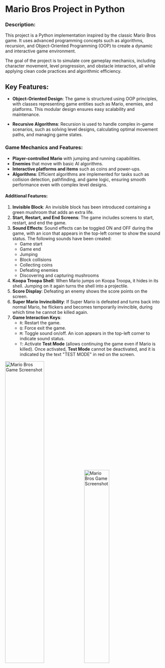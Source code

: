 # Mario Bros Project in Python

### Description:

This project is a Python implementation inspired by the classic Mario Bros game. It uses advanced programming concepts such as algorithms, recursion, and Object-Oriented Programming (OOP) to create a dynamic and interactive game environment.

The goal of the project is to simulate core gameplay mechanics, including character movement, level progression, and obstacle interaction, all while applying clean code practices and algorithmic efficiency.

## Key Features:

- **Object-Oriented Design**: The game is structured using OOP principles, with classes representing game entities such as Mario, enemies, and platforms. This modular design ensures easy scalability and maintenance.
  
- **Recursive Algorithms**: Recursion is used to handle complex in-game scenarios, such as solving level designs, calculating optimal movement paths, and managing game states.

### Game Mechanics and Features:

- **Player-controlled Mario** with jumping and running capabilities.
- **Enemies** that move with basic AI algorithms.
- **Interactive platforms and items** such as coins and power-ups.
- **Algorithms**: Efficient algorithms are implemented for tasks such as collision detection, pathfinding, and game logic, ensuring smooth performance even with complex level designs.

#### Additional Features:

1. **Invisible Block**: An invisible block has been introduced containing a green mushroom that adds an extra life.
2. **Start, Restart, and End Screens**: The game includes screens to start, restart, and end the game.
3. **Sound Effects**: Sound effects can be toggled ON and OFF during the game, with an icon that appears in the top-left corner to show the sound status. The following sounds have been created:
   - Game start
   - Game end
   - Jumping
   - Block collisions
   - Collecting coins
   - Defeating enemies
   - Discovering and capturing mushrooms
4. **Koopa Troopa Shell**: When Mario jumps on Koopa Troopa, it hides in its shell. Jumping on it again turns the shell into a projectile.
5. **Score Display**: Defeating an enemy shows the score points on the screen.
6. **Super Mario Invincibility**: If Super Mario is defeated and turns back into normal Mario, he flickers and becomes temporarily invincible, during which time he cannot be killed again.
7. **Game Interaction Keys**:
   - `R`: Restart the game.
   - `Q`: Force exit the game.
   - `M`: Toggle sound on/off. An icon appears in the top-left corner to indicate sound status.
   - `T`: Activate **Test Mode** (allows continuing the game even if Mario is killed). Once activated, **Test Mode** cannot be deactivated, and it is indicated by the text "TEST MODE" in red on the screen.
  
<p align="left">
  <img src="https://github.com/user-attachments/assets/b5dba8fa-a861-4859-acc4-881ac5dc45f8" alt="Mario Bros Game Screenshot" width = 50%>
  <img src="https://github.com/user-attachments/assets/1271c845-5d72-4baa-bf90-881323aa9dac" alt="Mario Bros Game Screenshot" width = 40%>
</p>



